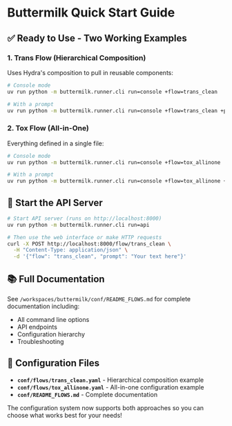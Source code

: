 # Buttermilk Quick Start Guide

## ✅ Ready to Use - Two Working Examples

### 1. Trans Flow (Hierarchical Composition)
Uses Hydra's composition to pull in reusable components:

```bash
# Console mode
uv run python -m buttermilk.runner.cli run=console +flow=trans_clean

# With a prompt
uv run python -m buttermilk.runner.cli run=console +flow=trans_clean +prompt="Analyze this article"
```

### 2. Tox Flow (All-in-One)
Everything defined in a single file:

```bash
# Console mode  
uv run python -m buttermilk.runner.cli run=console +flow=tox_allinone

# With a prompt
uv run python -m buttermilk.runner.cli run=console +flow=tox_allinone +prompt="Check this content for toxicity"
```

## 🚀 Start the API Server

```bash
# Start API server (runs on http://localhost:8000)
uv run python -m buttermilk.runner.cli run=api

# Then use the web interface or make HTTP requests
curl -X POST http://localhost:8000/flow/trans_clean \
  -H "Content-Type: application/json" \
  -d '{"flow": "trans_clean", "prompt": "Your text here"}'
```

## 📚 Full Documentation

See `/workspaces/buttermilk/conf/README_FLOWS.md` for complete documentation including:
- All command line options
- API endpoints
- Configuration hierarchy
- Troubleshooting

## 🔧 Configuration Files

- **`conf/flows/trans_clean.yaml`** - Hierarchical composition example
- **`conf/flows/tox_allinone.yaml`** - All-in-one configuration example  
- **`conf/README_FLOWS.md`** - Complete documentation

The configuration system now supports both approaches so you can choose what works best for your needs!
